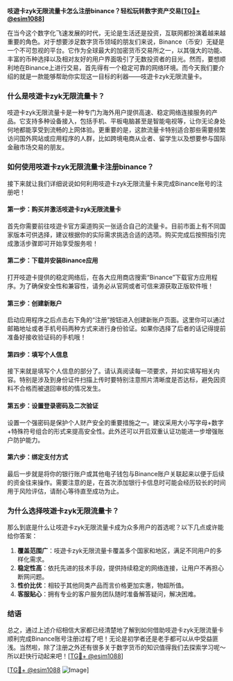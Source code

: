 **吱遊卡zyk无限流量卡怎么注册binance？轻松玩转数字资产交易[[TG💪+ @esim1088](https://t.me/s/esim1088)]**

在当今这个数字化飞速发展的时代，无论是生活还是投资，互联网都扮演着越来越重要的角色。对于想要涉足数字货币领域的朋友们来说，Binance（币安）无疑是一个不可忽视的平台。它作为全球最大的加密货币交易所之一，以其强大的功能、丰富的币种选择以及相对友好的用户界面吸引了无数投资者的目光。然而，要想顺利地在Binance上进行交易，首先得有一个稳定可靠的网络环境。而今天我们要介绍的就是一款能够帮助你实现这一目标的利器——吱遊卡zyk无限流量卡。

### 什么是吱遊卡zyk无限流量卡？

吱遊卡zyk无限流量卡是一种专门为海外用户提供高速、稳定网络连接服务的产品。它支持多种设备接入，包括手机、平板电脑甚至是智能电视等，让你无论身处何地都能享受到流畅的上网体验。更重要的是，这款流量卡特别适合那些需要频繁访问国外网站或应用程序的人群，比如跨境电商从业者、留学生以及想要参与国际金融市场交易的朋友。

### 如何使用吱遊卡zyk无限流量卡注册binance？

接下来就让我们详细说说如何利用吱遊卡zyk无限流量卡来完成Binance账号的注册吧！

#### 第一步：购买并激活吱遊卡zyk无限流量卡

首先你需要前往吱遊卡官方渠道购买一张适合自己的流量卡。目前市面上有不同国家版本可供选择，建议根据你的实际需求挑选合适的选项。购买完成后按照指引完成激活步骤即可开始享受服务啦！

#### 第二步：下载并安装Binance应用

打开吱遊卡提供的稳定网络后，在各大应用商店搜索“Binance”下载官方应用程序。为了确保安全性和兼容性，请务必从官网或者可信来源获取正版软件哦！

#### 第三步：创建新账户

启动应用程序之后点击右下角的“注册”按钮进入创建新账户页面。这里你可以通过邮箱地址或者手机号码两种方式来进行身份验证。如果你选择了后者的话记得提前准备好接收验证码的手机哦！

#### 第四步：填写个人信息

接下来就是填写个人信息的部分了。请认真阅读每一项要求，并如实填写相关内容。特别是涉及到身份证件扫描上传时要特别注意照片清晰度是否达标，避免因资料不合格而被退回审核的情况发生。

#### 第五步：设置登录密码及二次验证

设置一个强密码是保护个人财产安全的重要措施之一。建议采用大小写字母+数字+特殊符号组合的形式来提高安全性。此外还可以开启双重认证功能进一步增强账户防护能力。

#### 第六步：绑定支付方式

最后一步就是将你的银行账户或其他电子钱包与Binance账户关联起来以便于后续的资金往来操作。需要注意的是，在首次添加银行卡信息时可能会经历较长的时间用于风险评估，请耐心等待直至成功为止。

### 为什么选择吱遊卡zyk无限流量卡？

那么到底是什么让吱遊卡zyk无限流量卡成为众多用户的首选呢？以下几点或许能给你答案：

1. **覆盖范围广**：吱遊卡zyk无限流量卡覆盖多个国家和地区，满足不同用户的多样化需求。
2. **稳定性高**：依托先进的技术手段，提供持续稳定的网络连接，让用户不再担心断网问题。
3. **性价比优**：相较于其他同类产品而言价格更加实惠，物超所值。
4. **客服贴心**：拥有专业的客户服务团队随时准备解答疑问，解决困难。

### 结语

总之，通过上述介绍相信大家都已经清楚地了解到如何借助吱遊卡zyk无限流量卡顺利完成Binance账号注册过程了吧！无论是初学者还是老手都可以从中受益匪浅。当然啦，除了注册之外还有很多关于数字货币的知识值得我们去探索学习呢～所以赶快行动起来吧！[[TG💪+ @esim1088](https://t.me/s/esim1088)]

[[TG💪+ @esim1088](https://t.me/s/esim1088) ![Image](https://i.postimg.cc/4NQfJmqS/Snipaste-2025-05-13-00-14-12.png)]